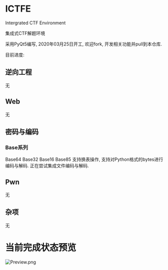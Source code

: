 # ICTFE
Intergrated CTF Environment

集成式CTF解题环境

采用PyQt5编写, 2020年03月25日开工, 欢迎fork, 开发相关功能并pull到本仓库.

目前进度:

## 逆向工程

无

## Web

无

## 密码与编码

### Base系列
Base64 Base32 Base16 Base85
支持换表操作, 支持对Python格式的bytes进行编码与解码. 正在尝试集成文件编码与解码.

## Pwn

无

## 杂项

无

# 当前完成状态预览

![Preview.png](https://i.loli.net/2020/03/26/xwCBY5cTq7sSjE6.png)